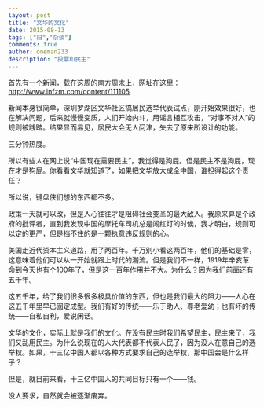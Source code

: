 ```yaml
---
layout: post
title: "文华的文化"
date: 2015-08-13
tags: ["旧","杂谈"]
comments: true
author: oneman233
description: "投票和民主"
---
```


首先有一个新闻，载在这周的南方周末上，网址在这里：http://www.infzm.com/content/111105

新闻本身很简单，深圳罗湖区文华社区搞居民选举代表试点，刚开始效果很好，也在解决问题，后来就慢慢变质，人们开始内斗，用谣言相互攻击，“对事不对人”的规则被践踏。结果显而易见，居民大会无人问津，失去了原来所设计的功能。

三分钟热度。

所以有些人在网上说“中国现在需要民主”，我觉得是狗屁。但是民主不是狗屁，现在才是狗屁。你看看文华就知道了，如果把文华放大成全中国，谁担得起这个责任？

所以说，键盘侠们想的东西都不多。

政策一天就可以改，但是人心往往才是阻碍社会变革的最大敌人。我原来算是个政府的批评者，直到我发现中国的摩托车司机总是闯红灯的时候，我才明白，规则可以定的更严，但是挡不住的是一颗执意违反规则的心。

美国走近代资本主义道路，用了两百年。千万别小看这两百年，他们的基础是零，这意味着他们可以从一开始就跟上时代的潮流。但是我们不一样，1919年辛亥革命到今天也有个100年了，但是这一百年作用并不大。为什么？因为我们前面还有五千年。

这五千年，给了我们很多很多极具价值的东西，但也是我们最大的阻力——人心在这五千年里早已固定成型。我们有好的传统——乐于助人、尊老爱幼；也有坏的传统——自私自利，爱说闲话。

文华的文化，实际上就是我们的文化。在没有民主时我们希望民主，民主来了，我们又乱用民主。为什么说现在的人大代表都不代表人民了，因为没人在意自己的选举权。如果，十三亿中国人都以各种方式要求自己的选举权，那中国会是什么样子？

但是，就目前来看，十三亿中国人的共同目标只有一个——钱。

没人要求，自然就会被逐渐废弃。